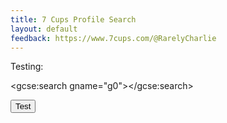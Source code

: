 ```yaml
---
title: 7 Cups Profile Search
layout: default
feedback: https://www.7cups.com/@RarelyCharlie
---
```

Testing:

<script>
  (function() {
    var cx = '000798228100868610755:vhnbwimkjc4';
    var gcse = document.createElement('script');
    gcse.type = 'text/javascript';
    gcse.async = true;
    gcse.src = 'https://cse.google.com/cse.js?cx=' + cx;
    var s = document.getElementsByTagName('script')[0];
    s.parentNode.insertBefore(gcse, s);
  })();
</script>
<gcse:search gname="g0"></gcse:search>

<script>
test = function () {
  var s = google.search.cse.element.getElement('g0')
  var se = s.execute
  s.execute = function (q) {
    console.log('+++ ' + q)
    se.call(s, q)
    }
  }
</script>
<button onclick="test()">Test</button>
